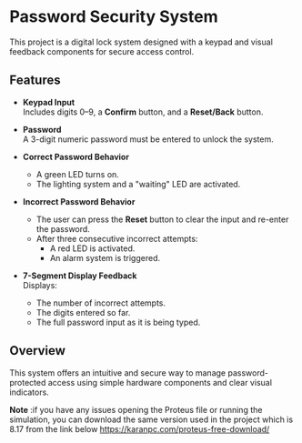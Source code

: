 # Password Security System

This project is a digital lock system designed with a keypad and visual feedback components for secure access control.

## Features

- **Keypad Input**  
  Includes digits 0–9, a **Confirm** button, and a **Reset/Back** button.

- **Password**  
  A 3-digit numeric password must be entered to unlock the system.

- **Correct Password Behavior**  
  - A green LED turns on.
  - The lighting system and a "waiting" LED are activated.

- **Incorrect Password Behavior**  
  - The user can press the **Reset** button to clear the input and re-enter the password.
  - After three consecutive incorrect attempts:
    - A red LED is activated.
    - An alarm system is triggered.

- **7-Segment Display Feedback**  
  Displays:
  - The number of incorrect attempts.
  - The digits entered so far.
  - The full password input as it is being typed.

## Overview

This system offers an intuitive and secure way to manage password-protected access using simple hardware components and clear visual indicators.


**Note** :if you have any issues opening the Proteus file or running the simulation, you can download the same version used in the project which is 8.17 from the link below
https://karanpc.com/proteus-free-download/
